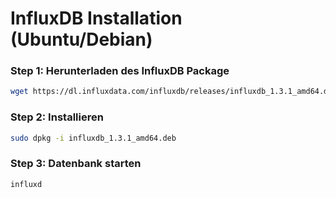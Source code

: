 # InfluxDB Installation (Ubuntu/Debian)
### Step 1: Herunterladen des InfluxDB Package
```bash
wget https://dl.influxdata.com/influxdb/releases/influxdb_1.3.1_amd64.deb
```

### Step 2: Installieren
```bash
sudo dpkg -i influxdb_1.3.1_amd64.deb
```

### Step 3: Datenbank starten
```bash
influxd
```
